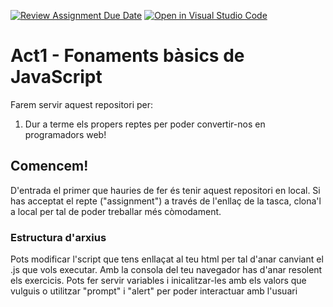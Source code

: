 [![Review Assignment Due Date](https://classroom.github.com/assets/deadline-readme-button-24ddc0f5d75046c5622901739e7c5dd533143b0c8e959d652212380cedb1ea36.svg)](https://classroom.github.com/a/pyt64qJg)
[![Open in Visual Studio Code](https://classroom.github.com/assets/open-in-vscode-718a45dd9cf7e7f842a935f5ebbe5719a5e09af4491e668f4dbf3b35d5cca122.svg)](https://classroom.github.com/online_ide?assignment_repo_id=12062927&assignment_repo_type=AssignmentRepo)
# Act1 - Fonaments bàsics de JavaScript

Farem servir aquest repositori per:

1. Dur a terme els propers reptes per poder convertir-nos en programadors web!

## Comencem!

D'entrada el primer que hauries de fer és tenir aquest repositori en local. Si has acceptat el repte ("assignment") a través de l'enllaç de la tasca, clona'l a local per tal de poder treballar més còmodament.

### Estructura d'arxius

Pots modificar l'script que tens enllaçat al teu html per tal d'anar canviant el .js que vols executar. Amb la consola del teu navegador has d'anar resolent els exercicis. Pots fer servir variables i inicalitzar-les amb els valors que vulguis o utilitzar "prompt" i "alert" per poder interactuar amb l'usuari
